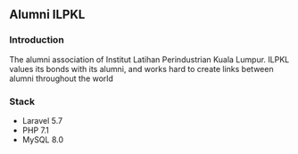 ## Alumni ILPKL

### Introduction
The alumni association of Institut Latihan Perindustrian Kuala Lumpur. ILPKL values its bonds with its alumni, and works hard to create links between alumni throughout the world

### Stack
* Laravel 5.7
* PHP 7.1
* MySQL 8.0
